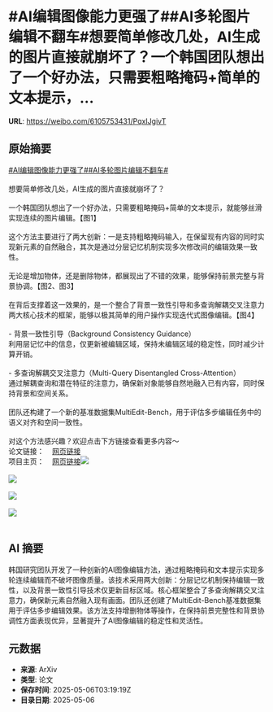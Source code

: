 # #AI编辑图像能力更强了##AI多轮图片编辑不翻车#想要简单修改几处，AI生成的图片直接就崩坏了？一个韩国团队想出了一个好办法，只需要粗略掩码+简单的文本提示，...

**URL**: https://weibo.com/6105753431/PqxIJgivT

## 原始摘要

<a href="https://m.weibo.cn/search?containerid=231522type%3D1%26t%3D10%26q%3D%23AI%E7%BC%96%E8%BE%91%E5%9B%BE%E5%83%8F%E8%83%BD%E5%8A%9B%E6%9B%B4%E5%BC%BA%E4%BA%86%23&amp;extparam=%23AI%E7%BC%96%E8%BE%91%E5%9B%BE%E5%83%8F%E8%83%BD%E5%8A%9B%E6%9B%B4%E5%BC%BA%E4%BA%86%23" data-hide=""><span class="surl-text">#AI编辑图像能力更强了#</span></a><a href="https://m.weibo.cn/search?containerid=231522type%3D1%26t%3D10%26q%3D%23AI%E5%A4%9A%E8%BD%AE%E5%9B%BE%E7%89%87%E7%BC%96%E8%BE%91%E4%B8%8D%E7%BF%BB%E8%BD%A6%23&amp;extparam=%23AI%E5%A4%9A%E8%BD%AE%E5%9B%BE%E7%89%87%E7%BC%96%E8%BE%91%E4%B8%8D%E7%BF%BB%E8%BD%A6%23" data-hide=""><span class="surl-text">#AI多轮图片编辑不翻车#</span></a><br><br>想要简单修改几处，AI生成的图片直接就崩坏了？<br><br>一个韩国团队想出了一个好办法，只需要粗略掩码+简单的文本提示，就能够丝滑实现连续的图片编辑。【图1】<br><br>这个方法主要进行了两大创新：一是支持粗略掩码输入，在保留现有内容的同时实现新元素的自然融合，其次是通过分层记忆机制实现多次修改间的编辑效果一致性。<br><br>无论是增加物体，还是删除物体，都展现出了不错的效果，能够保持前景完整与背景协调。【图2、图3】<br><br>在背后支撑着这一效果的，是一个整合了背景一致性引导和多查询解耦交叉注意力两大核心技术的框架，能够以极其简单的用户操作实现迭代式图像编辑。【图4】<br><br>- 背景一致性引导（Background Consistency Guidance）<br>利用层记忆中的信息，仅更新被编辑区域，保持未编辑区域的稳定性，同时减少计算开销。<br><br>- 多查询解耦交叉注意力（Multi-Query Disentangled Cross-Attention）<br>通过解耦查询和潜在特征的注意力，确保新对象能够自然地融入已有内容，同时保持背景和空间关系。<br><br>团队还构建了一个新的基准数据集MultiEdit-Bench，用于评估多步编辑任务中的语义对齐和空间一致性。<br><br>对这个方法感兴趣？欢迎点击下方链接查看更多内容～<br>论文链接：<a href="https://weibo.cn/sinaurl?u=https%3A%2F%2Farxiv.org%2Fpdf%2F2505.01079" data-hide=""><span class="url-icon"><img style="width: 1rem;height: 1rem" src="https://h5.sinaimg.cn/upload/2015/09/25/3/timeline_card_small_web_default.png" referrerpolicy="no-referrer"></span><span class="surl-text">网页链接</span></a><br>项目主页：<a href="https://weibo.cn/sinaurl?u=https%3A%2F%2Fcarpedkm.github.io%2Fprojects%2Fimproving_edit%2Findex.html" data-hide=""><span class="url-icon"><img style="width: 1rem;height: 1rem" src="https://h5.sinaimg.cn/upload/2015/09/25/3/timeline_card_small_web_default.png" referrerpolicy="no-referrer"></span><span class="surl-text">网页链接</span></a><img style="" src="https://tvax4.sinaimg.cn/large/006Fd7o3gy1i15lhxc56fj31hg0ps4qp.jpg" referrerpolicy="no-referrer"><br><br><img style="" src="https://tvax4.sinaimg.cn/large/006Fd7o3gy1i15li2816kj31p40tm4qp.jpg" referrerpolicy="no-referrer"><br><br><img style="" src="https://tvax4.sinaimg.cn/large/006Fd7o3gy1i15li3ha7dj30t80fenbq.jpg" referrerpolicy="no-referrer"><br><br><img style="" src="https://tvax3.sinaimg.cn/large/006Fd7o3gy1i15li4vsbvj310e0hb15v.jpg" referrerpolicy="no-referrer"><br><br>

## AI 摘要

韩国研究团队开发了一种创新的AI图像编辑方法，通过粗略掩码和文本提示实现多轮连续编辑而不破坏图像质量。该技术采用两大创新：分层记忆机制保持编辑一致性，以及背景一致性引导技术仅更新目标区域。核心框架整合了多查询解耦交叉注意力，确保新元素自然融入现有画面。团队还创建了MultiEdit-Bench基准数据集用于评估多步编辑效果。该方法支持增删物体等操作，在保持前景完整性和背景协调性方面表现优异，显著提升了AI图像编辑的稳定性和灵活性。

## 元数据

- **来源**: ArXiv
- **类型**: 论文
- **保存时间**: 2025-05-06T03:19:19Z
- **目录日期**: 2025-05-06
